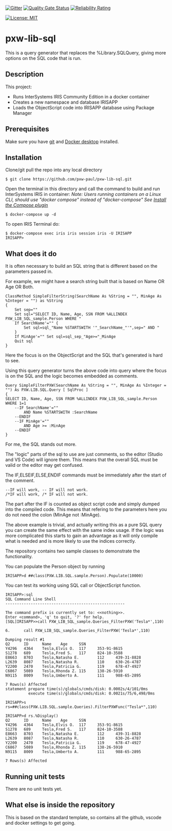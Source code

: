  [![Gitter](https://img.shields.io/badge/Available%20on-Intersystems%20Open%20Exchange-00b2a9.svg)](https://openexchange.intersystems.com/package/intersystems-iris-dev-template)
 [![Quality Gate Status](https://community.objectscriptquality.com/api/project_badges/measure?project=intersystems_iris_community%2Fintersystems-iris-dev-template&metric=alert_status)](https://community.objectscriptquality.com/dashboard?id=intersystems_iris_community%2Fintersystems-iris-dev-template)
 [![Reliability Rating](https://community.objectscriptquality.com/api/project_badges/measure?project=intersystems_iris_community%2Fintersystems-iris-dev-template&metric=reliability_rating)](https://community.objectscriptquality.com/dashboard?id=intersystems_iris_community%2Fintersystems-iris-dev-template)

[![License: MIT](https://img.shields.io/badge/License-MIT-blue.svg?style=flat&logo=AdGuard)](LICENSE)
# pxw-lib-sql
This is a query generator that replaces the %Library.SQLQuery, giving more options on the SQL code that is run.

## Description
This project:
* Runs InterSystems IRIS Community Edition in a docker container
* Creates a new namespace and database IRISAPP
* Loads the ObjectScript code into IRISAPP database using Package Manager

## Prerequisites
Make sure you have [git](https://git-scm.com/book/en/v2/Getting-Started-Installing-Git) and [Docker desktop](https://www.docker.com/products/docker-desktop) installed.

## Installation

Clone/git pull the repo into any local directory

```
$ git clone https://github.com/pxw-paul/pxw-lib-sql.git
```

Open the terminal in this directory and call the command to build and run InterSystems IRIS in container:
*Note: Users running containers on a Linux CLI, should use "docker compose" instead of "docker-compose"*
*See [Install the Compose plugin](https://docs.docker.com/compose/install/linux/)*



```
$ docker-compose up -d
```

To open IRIS Terminal do:

```
$ docker-compose exec iris iris session iris -U IRISAPP
IRISAPP>
```

## What does it do
It is often necessary to build an SQL string that is different based on the parameters passed in. 

For example, we might have a search string built that is based on Name OR Age OR Both.

```
ClassMethod SimpleFilterString(SearchName As %String = "", MinAge As %Integer = "") as %String
{
    Set sep=""
    Set sql="SELECT ID, Name, Age, SSN FROM %ALLINDEX PXW_LIB_SQL_sample.Person WHERE "
    If SearchName'="" {
        Set sql=sql_"Name %STARTSWITH '"_SearchName_"'",sep=" AND "
    }
    If MinAge'="" Set sql=sql_sep_"Age>="_MinAge
    Quit sql
}
```
Here the focus is on the ObjectScript and the SQL that's generated is hard to see.

Using this query generator turns the above code into query where the focus is on the SQL and the logic becomes embedded as comments.
```
Query SimpleFilterPXW(SearchName As %String = "", MinAge As %Integer = "") As PXW.LIB.SQL.Query [ SqlProc ]
{
SELECT ID, Name, Age, SSN FROM %ALLINDEX PXW_LIB_SQL_sample.Person 
WHERE 1=1
    --IF SearchName'=""
        AND Name %STARTSWITH :SearchName
    --ENDIF
    --IF MinAge'="" 
        AND Age >= :MinAge
    --ENDIF
}
```
For me, the SQL stands out more. 

The "logic" parts of the sql to use are just comments, so the editor (Studio and VS Code) will ignore them. This means that the overall SQL must be valid or the editor may get confused. 

The IF,ELSEIF,ELSE,ENDIF commands must be immediately after the start of the comment.
```
--IF will work, -- IF will not work.
/*IF will work, /* IF will not work.
```

The part after the IF is counted as object script code and simply dumped into the compiled code. This means that refering to the parameters here you do not need the colon (MinAge not :MinAge).

The above example is trivial, and actually writing this as a pure SQL query you can create the same effect with the same index usage. If the logic was more complicated this starts to gain an advantage as it will only compile what is needed and is more likely to use the indices correctly.

The repository contains two sample classes to demonstrate the functionality.

You can populate the Person object by running
```
IRISAPP>d ##class(PXW.LIB.SQL.sample.Person).Populate(10000)
```
You can test its working using SQL call or ObjectScript function.
```
IRISAPP>:sql
SQL Command Line Shell
----------------------------------------------------

The command prefix is currently set to: <<nothing>>.
Enter <command>, 'q' to quit, '?' for help.
[SQL]IRISAPP>>call PXW_LIB_SQL_sample.Queries_FilterPXW('Tesla*',110)

6.      call PXW_LIB_SQL_sample.Queries_FilterPXW('Tesla*',110)

Dumping result #1
Q2      ID      Name    Age     SSN
Y4296   4364    Tesla,Elvis O.  117     353-91-8615
S1278   689     Tesla,Fred S.   117     824-10-3588
E8663   8703    Tesla,Natasha E.        112     439-31-8828
L2639   8087    Tesla,Natasha R.        110     630-26-4787
Y2200   2470    Tesla,Patricia G.       119     678-47-4927
C6867   5089    Tesla,Rhonda Z. 115     138-26-5910
N9115   8009    Tesla,Umberto A.        111     988-65-2895

7 Rows(s) Affected
statement prepare time(s)/globals/cmds/disk: 0.0002s/4/101/0ms
          execute time(s)/globals/cmds/disk: 0.0021s/75/6,498/0ms
```
```
IRISAPP>s rs=##class(PXW.LIB.SQL.sample.Queries).FilterPXWFunc("Tesla*",110)

IRISAPP>d rs.%Display()
Q2      ID      Name    Age     SSN
Y4296   4364    Tesla,Elvis O.  117     353-91-8615
S1278   689     Tesla,Fred S.   117     824-10-3588
E8663   8703    Tesla,Natasha E.        112     439-31-8828
L2639   8087    Tesla,Natasha R.        110     630-26-4787
Y2200   2470    Tesla,Patricia G.       119     678-47-4927
C6867   5089    Tesla,Rhonda Z. 115     138-26-5910
N9115   8009    Tesla,Umberto A.        111     988-65-2895

7 Rows(s) Affected
```


## Running unit tests

There are no unit tests yet.

## What else is inside the repository

This is based on the standard template, so contains all the github, vscode and docker settings to get going.

